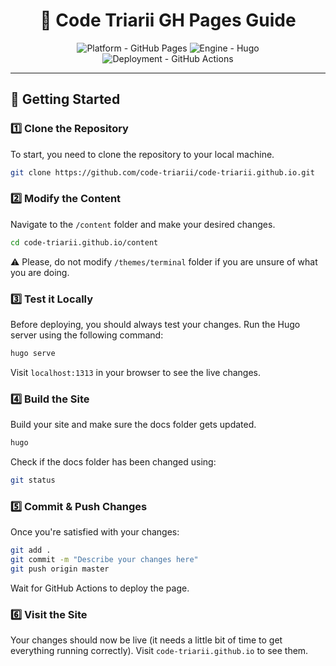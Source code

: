 <h1 align="center">📖 Code Triarii GH Pages Guide</h1>

<p align="center">
  <img src="https://img.shields.io/badge/Platform-GitHub%20Pages-green?style=for-the-badge&logo=github" alt="Platform - GitHub Pages">
  <img src="https://img.shields.io/badge/Engine-Hugo-blue?style=for-the-badge&logo=hugo" alt="Engine - Hugo">
  <img src="https://img.shields.io/badge/Deployment-GitHub%20Actions-yellowgreen?style=for-the-badge&logo=github-actions" alt="Deployment - GitHub Actions">
</p>

---

## 🚀 Getting Started

### 1️⃣ Clone the Repository

To start, you need to clone the repository to your local machine.

```bash
git clone https://github.com/code-triarii/code-triarii.github.io.git
```

### 2️⃣ Modify the Content

Navigate to the `/content` folder and make your desired changes.

```bash
cd code-triarii.github.io/content
```

⚠️ Please, do not modify `/themes/terminal` folder if you are unsure of what you are doing.

### 3️⃣ Test it Locally
Before deploying, you should always test your changes. Run the Hugo server using the following command:


```bash
hugo serve
```

Visit `localhost:1313` in your browser to see the live changes.

### 4️⃣ Build the Site
Build your site and make sure the docs folder gets updated.

```bash
hugo
```
Check if the docs folder has been changed using:

```bash
git status
```

### 5️⃣ Commit & Push Changes

Once you're satisfied with your changes:

```bash
git add .
git commit -m "Describe your changes here"
git push origin master
```
Wait for GitHub Actions to deploy the page.

### 6️⃣ Visit the Site
Your changes should now be live (it needs a little bit of time to get everything running correctly). Visit `code-triarii.github.io` to see them.
